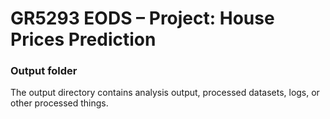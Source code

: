 # GR5293 EODS – Project:  House Prices Prediction

### Output folder

The output directory contains analysis output, processed datasets, logs, or other processed things.

